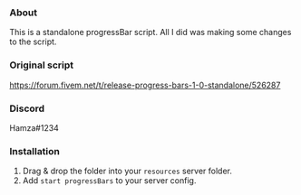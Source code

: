 ### About
This is a standalone progressBar script.
All I did was making some changes to the script.

### Original script
https://forum.fivem.net/t/release-progress-bars-1-0-standalone/526287

### Discord
Hamza#1234

### Installation
1) Drag & drop the folder into your `resources` server folder.
2) Add `start progressBars` to your server config.
